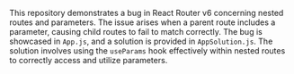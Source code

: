 This repository demonstrates a bug in React Router v6 concerning nested routes and parameters.  The issue arises when a parent route includes a parameter, causing child routes to fail to match correctly.  The bug is showcased in `App.js`, and a solution is provided in `AppSolution.js`. The solution involves using the `useParams` hook effectively within nested routes to correctly access and utilize parameters.